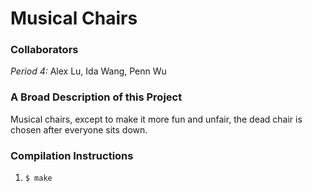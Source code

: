 # Musical Chairs

### Collaborators
*Period 4:* Alex Lu, Ida Wang, Penn Wu

### A Broad Description of this Project
Musical chairs, except to make it more fun and unfair, the dead chair is chosen after everyone sits down.

### Compilation Instructions
1. `$ make`
